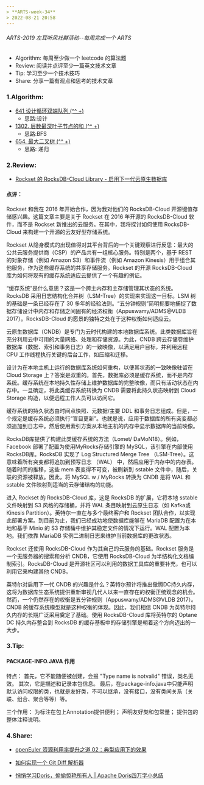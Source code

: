 ```yaml
---
> **ARTS-week-34**
> 2022-08-21 20:58
---
```



###### ARTS-2019 左耳听风社群活动--每周完成一个 ARTS
- Algorithm: 每周至少做一个 leetcode 的算法题
- Review: 阅读并点评至少一篇英文技术文章
- Tip: 学习至少一个技术技巧
- Share: 分享一篇有观点和思考的技术文章

### 1.Algorithm:

- [641 设计循环双端队列 (^^ +)](https://leetcode.cn/submissions/detail/350675652/)  
  + 思路:设计
- [1302. 层数最深叶子节点的和 (^^ +)](https://leetcode.cn/submissions/detail/351627461/)  
  + 思路:BFS
- [654. 最大二叉树 (^^ +)](https://leetcode.cn/submissions/detail/352695873/)  
  + 思路: 递归


### 2.Review:

- [Rockset 的 RocksDB-Cloud Library - 启用下一代云原生数据库](https://rockset.com/blog/rocksdb-cloud-enabling-the-next-generation-of-cloud-native-databases/)  

#### 点评：

Rockset 和我在 2016 年开始合作，因为我对他们的 RocksDB-Cloud 开源键值存储感兴趣。这篇文章主要是关于 Rockset 在 2016 年开源的 RocksDB-Cloud 软件，而不是 Rockset 新推出的云服务。在其中，我将探讨如何使用 RocksDB-Cloud 来构建一个开源的云友好型存储系统。

Rockset 从隐身模式的出现值得对其平台背后的一个关键观察进行反思：最大的公共云服务提供商（CSP）的产品共有一组核心服务。特别是两个，基于 REST 的对象存储（例如 Amazon S3）和事件流（例如 Amazon Kinesis）用于组合其他服务，作为这些缓存系统的共享存储服务。Rockset 的开源 RocksDB-Cloud 库为如何将现有的缓存系统适应云提供了一个有趣的例证。

“缓存系统”是什么意思？这是一个跨主内存和主存储管理其状态的系统。RocksDB 采用日志结构化合并树（LSM-Tree）的实现来实现这一目标。LSM 树的基础是一条已经存在了 30 多年的经验法则。“五分钟规则”简明扼要地捕捉了数据存储设计中内存和存储之间固有的经济权衡（Appuswamy/ADMS@VLDB 2017）。RocksDB-Cloud 的愿景的独特之处在于这种权衡如何适应云。

云原生数据库（CNDB）是专门为云时代构建的本地数据库系统。此类数据库旨在充分利用云中可用的大量网络、处理和存储资源。为此，CNDB 跨云存储卷维护数据库（数据、索引和事务日志）的一致映像，以满足用户目标，并利用远程 CPU 工作线程执行关键的后台工作，如压缩和迁移。

设计为在本地主机上运行的数据库系统如何重构，以便其状态的一致映像驻留在 Cloud Storage 上？答案是双重的。首先，数据库必须是缓存系统，而不是内存系统。缓存系统在本地持久性存储上维护数据库的完整映像，而只有活动状态在内存中。一旦确定，将此类缓存系统转换为 CNDB 需要将此持久状态映射到 Cloud Storage 构造，以便远程工作人员可以访问它。

缓存系统的持久状态由时间点快照、元数据/主要 DDL 和事务日志组成。但是，一个规定是缓存系统必须执行“盲目更新”。也就是说，应用于数据库的所有突变都必须追加到日志中。然后使用索引方案从本地主机的内存中显示数据库的当前映像。

RocksDB库提供了构建此类缓存系统的方法（Lomet/ DaMoN18）。例如，Facebook 部署了配置为使用MyRocks存储引擎的 MySQL，该引擎在内部使用RocksDB库。RocksDB 实现了 Log Structured Merge Tree （LSM-Tree）。这意味着所有突变都将追加到预写日志 （WAL） 中，然后应用于内存中的内存表。随着时间的推移，这些 mem 表变得不可变，被刷新到 sstable 文件中，随后，关联的资源被释放。因此，将 MySQL w / MyRocks 转换为 CNDB 是将 WAL 和 sstable 文件映射到适当的云存储结构的功能。

进入 Rockset 的 RocksDB-Cloud 库，这是 RocksDB 的扩展，它将本地 sstable 文件映射到 S3 风格的存储桶，并将 WAL 条目映射到云原生日志（如 Kafka或 Kinesis Partition）。英特尔一直在与多个最终客户和 Rockset 团队合作，以实现此部署方案。到目前为止，我们已经成功地使数据库能够在 MariaDB 配置为在本地和基于 Minio 的 S3 存储桶中维护其稳定文件的情况下运行。WAL 配置为本地。我们依靠 MariaDB 实例二进制日志来维护当前数据库的更改状态。

Rockset 还使用 RocksDB-Cloud 作为其自己的云服务的基础。Rockset 服务是一个无服务器的搜索和分析 CNDB，它使用 RocksDB-Cloud 为半结构化文档编制索引。RocksDB-Cloud 是开源社区可以利用的数据工具库的重要补充，也可以利用它来构建其他 CNDB。

英特尔对启用下一代 CNDB 的兴趣是什么？英特尔预计将推出傲腾DC持久内存，这将为数据库生态系统提供重新审视几代人以来一直存在的权衡正统观念的机会。然而，一个仍然存在的权衡是五分钟规则（Appuswamy/ADMS@VLDB 2017）。CNDB 的缓存系统模型就是这种权衡的体现。因此，我们相信 CNDB 为英特尔持久内存的长期广泛采用奠定了基础。使用 RocksDB-Cloud 库将英特尔的 Optane DC 持久内存整合到 RocksDB 的缓存基板中的存储引擎是朝着这个方向迈出的一大步。

### 3.Tip:

#### PACKAGE-INFO.JAVA 作用

特点：
首先，它不能随便被创建，会报 "Type name is notvalid" 错误，类名无效。
其次，它是描述和记录本包信息。
最后，在package-info.java中只能声明默认访问权限的类，也就是友好类，不可以继承，没有接口，没有类间关系（关联、组合、聚合等等）等。

三个作用：
为标注在包上Annotation提供便利；
声明友好类和包常量；
提供包的整体注释说明。

### 4.Share:

- [openEuler 资源利用率提升之道 02：典型应用下的效果](https://xie.infoq.cn/article/47dda769938f670aa05e46068)

- [如何实现一个 Git Diff 解析器](https://fed.taobao.org/blog/taofed/do71ct/how-to-display-git-diff/)

- [悄悄学习Doris，偷偷惊艳所有人 | Apache Doris四万字小总结](https://cloud.tencent.com/developer/article/1880330)